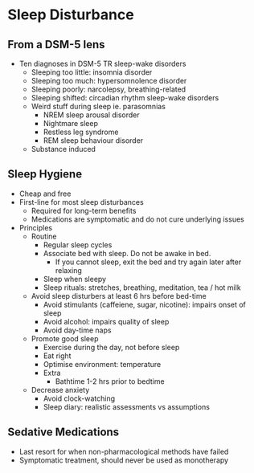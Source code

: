 # Sleep Disturbance

## From a DSM-5 lens

- Ten diagnoses in DSM-5 TR sleep-wake disorders
  - Sleeping too little: insomnia disorder
  - Sleeping too much: hypersomnolence disorder
  - Sleeping poorly: narcolepsy, breathing-related
  - Sleeping shifted: circadian rhythm sleep-wake disorders
  - Weird stuff during sleep ie. parasomnias
    - NREM sleep arousal disorder
    - Nightmare sleep
    - Restless leg syndrome
    - REM sleep behaviour disorder
  - Substance induced


## Sleep Hygiene

- Cheap and free
- First-line for most sleep disturbances
  - Required for long-term benefits
  - Medications are symptomatic and do not cure underlying issues
- Principles
  - Routine
    - Regular sleep cycles
    - Associate bed with sleep. Do not be awake in bed.
      - If you cannot sleep, exit the bed and try again later after relaxing
    - Sleep when sleepy
    - Sleep rituals: stretches, breathing, meditation, tea / hot milk
  - Avoid sleep disturbers at least 6 hrs before bed-time
    - Avoid stimulants (caffeiene, sugar, nicotine): impairs onset of sleep
    - Avoid alcohol: impairs quality of sleep
    - Avoid day-time naps
  - Promote good sleep
    - Exercise during the day, not before sleep
    - Eat right
    - Optimise environment: temperature
    - Extra
      - Bathtime 1-2 hrs prior to bedtime
  - Decrease anxiety
    - Avoid clock-watching
    - Sleep diary: realistic assessments vs assumptions

## Sedative Medications

- Last resort for when non-pharmacological methods have failed
- Symptomatic treatment, should never be used as monotherapy